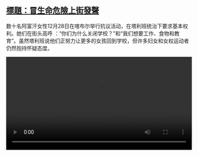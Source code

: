 <!--1640857625000-->
[標題：冒生命危險上街發聲](https://www.dw.com/zh/%E6%A8%99%E9%A1%8C%EF%BC%9A%E5%86%92%E7%94%9F%E5%91%BD%E5%8D%B1%E9%9A%AA%E4%B8%8A%E8%A1%97%E7%99%BC%E8%81%B2/a-60293435)
------

<p>数十名阿富汗女性12月28日在喀布尔举行抗议活动，在塔利班统治下要求基本权利。她们在街头高呼 ：“你们为什么关闭学校？”和“我们想要工作、食物和教育”。虽然塔利班说他们正努力让更多的女孩回到学校，但许多妇女和女权运动者仍然抱持怀疑态度。</small></p><video src="https://tvdownloaddw-a.akamaihd.net/dwtv_video/flv/vdt_zh/2021/bchi211230_001_afghanwomen1230_01r_sd_avc.mp4" controls style="width:100%"></video>
